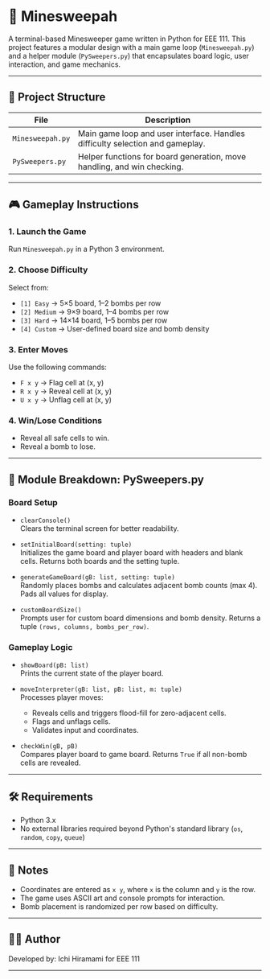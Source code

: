 
# 🧨 Minesweepah

A terminal-based Minesweeper game written in Python for EEE 111. This project features a modular design with a main game loop (`Minesweepah.py`) and a helper module (`PySweepers.py`) that encapsulates board logic, user interaction, and game mechanics.

---

## 📁 Project Structure

| File            | Description                                                                 |
|-----------------|-----------------------------------------------------------------------------|
| `Minesweepah.py`| Main game loop and user interface. Handles difficulty selection and gameplay.|
| `PySweepers.py` | Helper functions for board generation, move handling, and win checking.     |

---

## 🎮 Gameplay Instructions

### 1. Launch the Game
Run `Minesweepah.py` in a Python 3 environment.

### 2. Choose Difficulty
Select from:
- `[1] Easy` → 5×5 board, 1–2 bombs per row
- `[2] Medium` → 9×9 board, 1–4 bombs per row
- `[3] Hard` → 14×14 board, 1–5 bombs per row
- `[4] Custom` → User-defined board size and bomb density

### 3. Enter Moves
Use the following commands:
- `F x y` → Flag cell at (x, y)
- `R x y` → Reveal cell at (x, y)
- `U x y` → Unflag cell at (x, y)

### 4. Win/Lose Conditions
- Reveal all safe cells to win.
- Reveal a bomb to lose.

---

## 🧠 Module Breakdown: PySweepers.py

### Board Setup

- `clearConsole()`  
  Clears the terminal screen for better readability.

- `setInitialBoard(setting: tuple)`  
  Initializes the game board and player board with headers and blank cells. Returns both boards and the setting tuple.

- `generateGameBoard(gB: list, setting: tuple)`  
  Randomly places bombs and calculates adjacent bomb counts (max 4). Pads all values for display.

- `customBoardSize()`  
  Prompts user for custom board dimensions and bomb density. Returns a tuple `(rows, columns, bombs_per_row)`.

### Gameplay Logic

- `showBoard(pB: list)`  
  Prints the current state of the player board.

- `moveInterpreter(gB: list, pB: list, m: tuple)`  
  Processes player moves:
  - Reveals cells and triggers flood-fill for zero-adjacent cells.
  - Flags and unflags cells.
  - Validates input and coordinates.

- `checkWin(gB, pB)`  
  Compares player board to game board. Returns `True` if all non-bomb cells are revealed.

---

## 🛠 Requirements

- Python 3.x
- No external libraries required beyond Python's standard library (`os`, `random`, `copy`, `queue`)

---

## 📌 Notes

- Coordinates are entered as `x y`, where `x` is the column and `y` is the row.
- The game uses ASCII art and console prompts for interaction.
- Bomb placement is randomized per row based on difficulty.

---

## 👨‍💻 Author

Developed by: Ichi Hiramami for EEE 111 

---